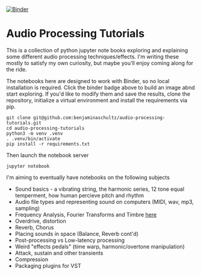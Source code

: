 [![Binder](https://mybinder.org/badge_logo.svg)](https://mybinder.org/v2/gh/benjaminaschultz/audio-processing-tutorials/HEAD)
# Audio Processing Tutorials
This is a collection of python jupyter note books exploring and explaining some different audio processing techniques/effects. I'm writing these mostly to satisfy my own curiosity, but maybe you'll enjoy coming along for the ride.

The notebooks here are designed to work with Binder, so no local installation is required. Click the binder badge above to build an image abnd start exploring. If you'd like to modify them and save the results, clone the repository, initialize a virtual environment and install the requirements via pip.

```
git clone git@github.com:benjaminaschultz/audio-processing-tutorials.git
cd audio-processing-tutorials
python3 -m venv .venv
. .venv/bin/activate
pip install -r requirements.txt
```

Then launch the notebook server

```
jupyter notebook
```


I'm aiming to eventually have notebooks on the following subjects

* Sound basics - a vibrating string, the harmonic series, 12 tone equal temperment, how human percieve pitch and rhythm
* Audio file types and representing sound on computers (MIDI, wav, mp3, sampling)
* Frequency Analysis, Fourier Transforms and Timbre [here](link)
* Overdrive, distortion
* Reverb, Chorus
* Placing sounds in space (Balance, Reverb cont'd)
* Post-processing vs Low-latency processing
* Weird "effects pedals" (time warp, harmonic/overtone manipulation)
* Attack, sustain and other transients
* Compression
* Packaging plugins for VST

